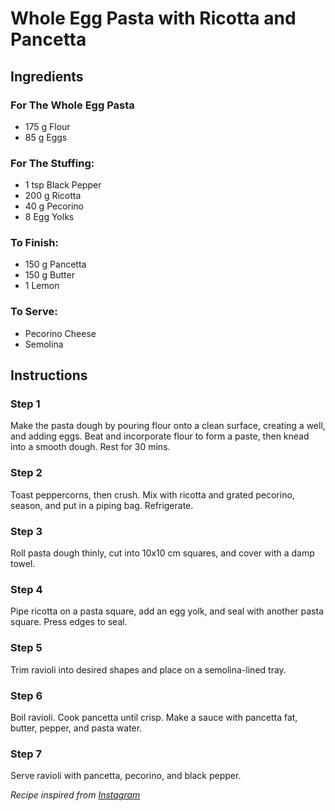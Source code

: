 # Whole Egg Pasta with Ricotta and Pancetta

## Ingredients

### For The Whole Egg Pasta
- 175 g Flour
- 85 g Eggs

### For The Stuffing:
- 1 tsp Black Pepper
- 200 g Ricotta
- 40 g Pecorino
- 8 Egg Yolks

### To Finish:
- 150 g Pancetta
- 150 g Butter
- 1 Lemon

### To Serve:
- Pecorino Cheese
- Semolina

## Instructions

### Step 1
Make the pasta dough by pouring flour onto a clean surface, creating a well, and adding eggs. Beat and incorporate flour to form a paste, then knead into a smooth dough. Rest for 30 mins.

### Step 2
Toast peppercorns, then crush. Mix with ricotta and grated pecorino, season, and put in a piping bag. Refrigerate.

### Step 3
Roll pasta dough thinly, cut into 10x10 cm squares, and cover with a damp towel.

### Step 4
Pipe ricotta on a pasta square, add an egg yolk, and seal with another pasta square. Press edges to seal.

### Step 5
Trim ravioli into desired shapes and place on a semolina-lined tray.

### Step 6
Boil ravioli. Cook pancetta until crisp. Make a sauce with pancetta fat, butter, pepper, and pasta water.

### Step 7
Serve ravioli with pancetta, pecorino, and black pepper.

*Recipe inspired from [Instagram](https://www.instagram.com/p/Cr5VokIudLx/)*
